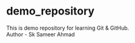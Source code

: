 # demo_repository
This is demo repository for learning Git &amp; GitHub.
<br>
Author - Sk Sameer Ahmad
